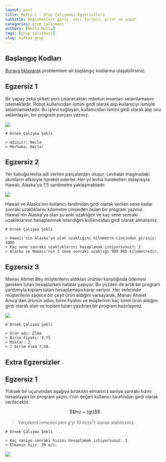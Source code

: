 ```yaml
---
layout: post
title: Hafta 1 - Grup Çalışması Egzersizleri
subtitle: Değişkenlere giriş, veri türleri, print ve input
categories: grup çalışması
authors: [Necla Mutlu]
tags: [grup çalışması]
slug: hafta1-grup
---
```

## Başlangıç Kodları
[Buraya tıklayarak](https://drive.google.com/file/d/1kJ-PuU040CnOe2AKjS54stf9Z0UTPPQk/view?usp=sharing) problemlere ait başlangıç kodlarına ulaşabilirsiniz.

## Egzersiz 1

Bir yapay zeka şirketi yeni çıkaracakları robotun insanları selamlamasını istemektedir. Robot kullanıcıdan ismini girdi olarak alıp kullanıcıyı ismiyle selamlamaktadır. Bu işlevi sağlayan, kullanıcıdan ismini girdi olarak alıp onu selamlayan, bir program parçası yazınız.

![](https://burst.shopifycdn.com/photos/vintage-robot-with-lots-of-black-negative-space.jpg?width=700&format=pjpg&exif=0&iptc=0)

```
# Örnek Çalışma Şekli

> Adınız?: Necla
> Merhaba, Necla!

```


## Egzersiz 2

Yer kabuğu levha adı verilen parçalardan oluşur. Levhalar magmadaki akımların etkisiyle hareket ederler. Her yıl levha hareketleri dolayısıyla Hawaii, Alaska'ya 7,5 santimetre yaklaşmaktadır.

![](https://legacy.lib.utexas.edu/maps/united_states/n.america.jpg)

Hawaii ve Alaska'nın kullanıcı tarafından girdi olarak verilen sene kadar sonraki uzaklıklarını kilometre cinsinden bulan bir program yazınız. Hawaii'nin Alaska'ya olan şu anki uzaklığını ve kaç sene sonraki uzaklıklarının hesaplanmak istendiğini kullanıcıdan girdi olarak almalısınız.

```
# Örnek Çalışma Şekli

> Hawaii'nin Alaska'ya olan uzaklığını kilometre cinsinden giriniz: 1000
> Kaç sene sonraki uzaklıklarını hesaplamak istiyorsunuz?: 2
> Alaska ve Hawaii'nin 2 sene sonraki uzaklığı 999.985 kilometredir.

```

## Egzersiz 3

Manav Ahmet Bey müşterilerin aldıkları ürünler karşılığında ödemesi gereken tutarı hesaplarken hatalar yapıyor. Bu yüzden de artık bir program yardımıyla toplam tutarı hesaplamaya karar veriyor. Her seferinde müşterilerin sadece bir çeşit ürün aldığını varsayarak, Manav Ahmet Amca'dan ürünün adını, birim fiyatını ve müşterinin kaç birim ürün aldığını girdi olarak alan ve toplam tutarı yazdıran bir program hazırlayınız.

![](https://burst.shopifycdn.com/photos/small-urban-grocery.jpg?width=700&format=pjpg&exif=0&iptc=0)

```
# Örnek Çalışma Şekli

> Ürün adı: Elma
> Birim Fiyatı: 3,75
> Miktar: 2
> 2 birim elma 7,50.

```

## Extra Egzersizler

## Egzersiz 1

Yüksek bir uçurumdan aşağıya bırakılan elmanın t saniye sonraki hızını hesaplayan bir program yazın. t'nin değeri kullanıcı tarafından girdi olarak verilecektir.  
<center> $$hız = {gt}$$ </center>

>    Yerçekimi ivmesini yani g'yi 10 m/(s<sup>2</sup>)
 olarak alabilirsiniz.

```
# Örnek Çalışma Şekli

> Kaç saniye sonraki hızını hesaplamak istiyorsunuz: 3
> Elmanın hızı: 30 m/s.

```

![](https://images.pexels.com/photos/1451649/pexels-photo-1451649.jpeg?auto=compress&cs=tinysrgb&dpr=2&h=650&w=940)

